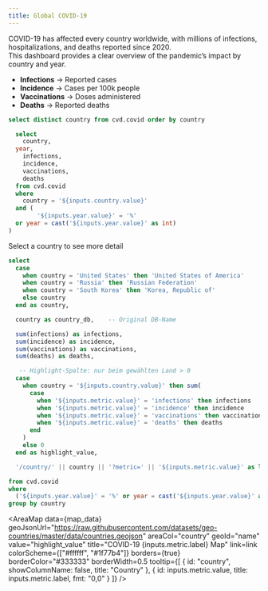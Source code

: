 ```yaml
---
title: Global COVID-19 
---
```


COVID-19 has affected every country worldwide, with millions of infections, hospitalizations, and deaths reported since 2020.  
This dashboard provides a clear overview of the pandemic’s impact by country and year.  


- **Infections** → Reported cases  
- **Incidence** → Cases per 100k people  
- **Vaccinations** → Doses administered  
- **Deaths** → Reported deaths 


```sql countries
select distinct country from cvd.covid order by country
```


<Dropdown name=year>
  <DropdownOption value=% valueLabel="All Years"/>
  <DropdownOption value=2020 />
  <DropdownOption value=2021 />
  <DropdownOption value=2022 />
  <DropdownOption value=2023 />
  <DropdownOption value=2024 />
  <DropdownOption value=2025 />
</Dropdown>

<Dropdown data={countries} name=country value=country defaultValue="Germany" /> 
<Dropdown name=metric>
  <DropdownOption value="infections" valueLabel="Infections"/> 
  <DropdownOption value="incidence" valueLabel="Incidence"/>
  <DropdownOption value="vaccinations" valueLabel="Vaccinations"/>
  <DropdownOption value="deaths" valueLabel="Deaths"/> 
</Dropdown>

```sql covid_metrics
  select
    country,
  year,
    infections,
    incidence,
    vaccinations,
    deaths
  from cvd.covid
  where
    country = '${inputs.country.value}'
  and (
        '${inputs.year.value}' = '%'
  or year = cast('${inputs.year.value}' as int)
)
```

<BarChart 
  data={covid_metrics} 
  title="COVID-19 {inputs.metric.label} in {inputs.country.value} {inputs.year.label}" 
  x=year 
  y={inputs.metric.value} />

 
Select a country to see more detail

```sql map_data
select
  case
    when country = 'United States' then 'United States of America'
    when country = 'Russia' then 'Russian Federation'
    when country = 'South Korea' then 'Korea, Republic of'
    else country
  end as country,   

  country as country_db,    -- Original DB-Name

  sum(infections) as infections,
  sum(incidence) as incidence,
  sum(vaccinations) as vaccinations,
  sum(deaths) as deaths,

   -- Highlight-Spalte: nur beim gewählten Land > 0
  case 
    when country = '${inputs.country.value}' then sum(
      case 
        when '${inputs.metric.value}' = 'infections' then infections
        when '${inputs.metric.value}' = 'incidence' then incidence
        when '${inputs.metric.value}' = 'vaccinations' then vaccinations
        when '${inputs.metric.value}' = 'deaths' then deaths
      end
    )
    else 0
  end as highlight_value,

  '/country/' || country || '?metric=' || '${inputs.metric.value}' as link

from cvd.covid
where
  ('${inputs.year.value}' = '%' or year = cast('${inputs.year.value}' as int))
group by country

```


<AreaMap
  data={map_data}
  geoJsonUrl="https://raw.githubusercontent.com/datasets/geo-countries/master/data/countries.geojson"
  areaCol="country"
  geoId="name"
  value="highlight_value"
  title="COVID-19 {inputs.metric.label} Map"
  link=link
  colorScheme={["#ffffff", "#1f77b4"]}
  borders={true}
  borderColor="#333333"
  borderWidth=0.5
  tooltip={[
    { id: "country", showColumnName: false, title: "Country" },
    { id: inputs.metric.value, title: inputs.metric.label, fmt: "0,0" }
  ]}
/>
